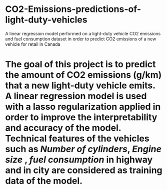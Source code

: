 # CO2-Emissions-predictions-of-light-duty-vehicles
A linear regression model performed on a light-duty vehicle CO2 emissions and fuel consumption dataset in order to predict CO2 emissions of a new vehicle for retail in Canada

# The goal of this project is to predict the amount of CO2 emissions (g/km) that a new light-duty vehicle emits. A linear regression model is used with a lasso regularization applied in order to improve the interpretability and accuracy of the model. Technical features of the vehicles such as *Number of cylinders*, *Engine size* , *fuel consumption* in highway and in city are considered as training data of the model. 
